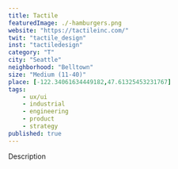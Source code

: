 ```yaml
---
title: Tactile
featuredImage: ./-hamburgers.png
website: "https://tactileinc.com/"
twit: "tactile_design"
inst: "tactiledesign"
category: "T"
city: "Seattle"
neighborhood: "Belltown"
size: "Medium (11-40)"
place: [-122.34061634449182,47.61325453231767]
tags:
    - ux/ui
    - industrial
    - engineering
    - product
    - strategy
published: true
---
```


Description
